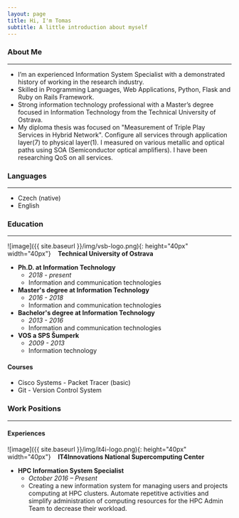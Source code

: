 ```yaml
---
layout: page
title: Hi, I'm Tomas
subtitle: A little introduction about myself
---
```


### About Me
***
- I’m an experienced Information System Specialist with a demonstrated history of working in the research industry. 
- Skilled in Programming Languages, Web Applications, Python, Flask and Ruby on Rails Framework.
- Strong information technology professional with a Master’s degree focused in Information Technology from the Technical University of Ostrava.
- My diploma thesis was focused on "Measurement of Triple Play Services in Hybrid Network". Configure all services through application layer(7) to physical layer(1). I measured on various metallic and optical paths using SOA (Semiconductor optical amplifiers). I have been researching QoS on all services.

### Languages
***
- Czech (native)
- English

### Education
***
![image]({{ site.baseurl }}/img/vsb-logo.png){: height="40px" width="40px"} &nbsp;&nbsp; **Technical University of Ostrava**
  - **Ph.D. at Information Technology** 
    - *2018 - present*
    - Information and communication technologies
  - **Master's degree at Information Technology** 
    - *2016 - 2018*
    - Information and communication technologies
  - **Bachelor's degree at Information Technology** 
    - *2013 - 2016*
    - Information and communication technologies
  - **VOS a SPS Šumperk** 
    - *2009 - 2013*
    - Information technology
    
#### Courses
- Cisco Systems - Packet Tracer (basic)
- Git - Version Control System

### Work Positions
***
#### Experiences
![image]({{ site.baseurl }}/img/it4i-logo.png){: height="40px" width="40px"} &nbsp;&nbsp; **IT4Innovations National Supercomputing Center**
  - **HPC Information System Specialist** 
    - *October 2016 – Present*
    - Creating a new information system for managing users and projects computing at HPC clusters. Automate repetitive activities and simplify administration of computing resources for the HPC Admin Team to decrease their workload.

